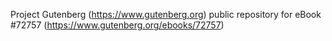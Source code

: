 Project Gutenberg (https://www.gutenberg.org) public repository
for eBook #72757 (https://www.gutenberg.org/ebooks/72757)
